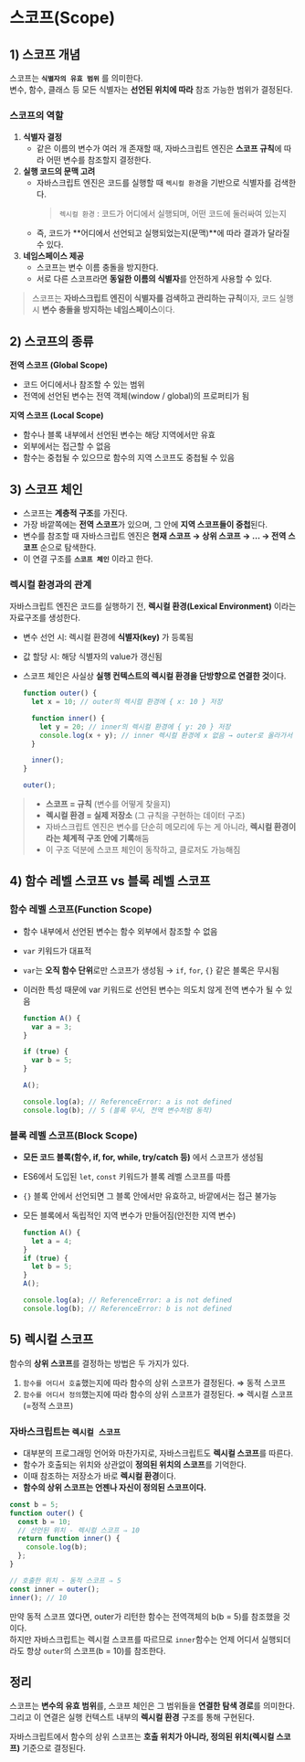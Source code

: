 # 스코프(Scope)

## 1) 스코프 개념

스코프는 **`식별자의 유효 범위`** 를 의미한다.  
변수, 함수, 클래스 등 모든 식별자는 **선언된 위치에 따라** 참조 가능한 범위가 결정된다.

### 스코프의 역할

1. **식별자 결정**
   - 같은 이름의 변수가 여러 개 존재할 때, 자바스크립트 엔진은 **스코프 규칙**에 따라 어떤 변수를 참조할지 결정한다.
2. **실행 코드의 문맥 고려**
   - 자바스크립트 엔진은 코드를 실행할 때 `렉시컬 환경`을 기반으로 식별자를 검색한다.
     > `렉시컬 환경` : 코드가 어디에서 실행되며, 어떤 코드에 둘러싸여 있는지
   - 즉, 코드가 **어디에서 선언되고 실행되었는지(문맥)**에 따라 결과가 달라질 수 있다.
3. **네임스페이스 제공**
   - 스코프는 변수 이름 충돌을 방지한다.
   - 서로 다른 스코프라면 **동일한 이름의 식별자**를 안전하게 사용할 수 있다.

> 스코프는 **자바스크립트 엔진이 식별자를 검색하고 관리하는 규칙**이자, 코드 실행 시 **변수 충돌을 방지하는 네임스페이스**이다.

## 2) 스코프의 종류

**전역 스코프 (Global Scope)**

- 코드 어디에서나 참조할 수 있는 범위
- 전역에 선언된 변수는 전역 객체(window / global)의 프로퍼티가 됨

**지역 스코프 (Local Scope)**

- 함수나 블록 내부에서 선언된 변수는 해당 지역에서만 유효
- 외부에서는 접근할 수 없음
- 함수는 중첩될 수 있으므로 함수의 지역 스코프도 중첩될 수 있음

## 3) 스코프 체인

- 스코프는 **계층적 구조**를 가진다.
- 가장 바깥쪽에는 **전역 스코프**가 있으며, 그 안에 **지역 스코프들이 중첩**된다.
- 변수를 참조할 때 자바스크립트 엔진은 **현재 스코프 → 상위 스코프 → … → 전역 스코프** 순으로 탐색한다.
- 이 연결 구조를 **`스코프 체인`** 이라고 한다.

### 렉시컬 환경과의 관계

자바스크립트 엔진은 코드를 실행하기 전, **렉시컬 환경(Lexical Environment)** 이라는 자료구조를 생성한다.

- 변수 선언 시: 렉시컬 환경에 **식별자(key)** 가 등록됨
- 값 할당 시: 해당 식별자의 value가 갱신됨


- 스코프 체인은 사실상 **실행 컨텍스트의 렉시컬 환경을 단방향으로 연결한 것**이다.
  ```js
  function outer() {
    let x = 10; // outer의 렉시컬 환경에 { x: 10 } 저장

    function inner() {
      let y = 20; // inner의 렉시컬 환경에 { y: 20 } 저장
      console.log(x + y); // inner 렉시컬 환경에 x 없음 → outer로 올라가서 찾음
    }

    inner();
  }

  outer();
  ```



> - **스코프 = 규칙** (변수를 어떻게 찾을지)
> - **렉시컬 환경 = 실제 저장소** (그 규칙을 구현하는 데이터 구조)
> - 자바스크립트 엔진은 변수를 단순히 메모리에 두는 게 아니라, **렉시컬 환경이라는 체계적 구조 안에 기록**해둠
> - 이 구조 덕분에 스코프 체인이 동작하고, 클로저도 가능해짐

## 4) 함수 레벨 스코프 vs 블록 레벨 스코프

### 함수 레벨 스코프(Function Scope)

- 함수 내부에서 선언된 변수는 함수 외부에서 참조할 수 없음
- `var` 키워드가 대표적
- `var`는 **오직 함수 단위**로만 스코프가 생성됨 → `if`, `for`, `{}` 같은 블록은 무시됨
- 이러한 특성 때문에 var 키워드로 선언된 변수는 의도치 않게 전역 변수가 될 수 있음

  ```javascript
  function A() {
    var a = 3;
  }

  if (true) {
    var b = 5;
  }

  A();

  console.log(a); // ReferenceError: a is not defined
  console.log(b); // 5 (블록 무시, 전역 변수처럼 동작)
  ```

### 블록 레벨 스코프(Block Scope)

- **모든 코드 블록(함수, if, for, while, try/catch 등)** 에서 스코프가 생성됨
- ES6에서 도입된 `let`, `const` 키워드가 블록 레벨 스코프를 따름
- `{}` 블록 안에서 선언되면 그 블록 안에서만 유효하고, 바깥에서는 접근 불가능
- 모든 블록에서 독립적인 지역 변수가 만들어짐(안전한 지역 변수)

  ```javascript
  function A() {
    let a = 4;
  }
  if (true) {
    let b = 5;
  }
  A();

  console.log(a); // ReferenceError: a is not defined
  console.log(b); // ReferenceError: b is not defined
  ```

## 5) 렉시컬 스코프

함수의 **상위 스코프**를 결정하는 방법은 두 가지가 있다.

1. `함수를 어디서 호출`했는지에 따라 함수의 상위 스코프가 결정된다. ⇒ 동적 스코프
2. `함수를 어디서 정의`했는지에 따라 함수의 상위 스코프가 결정된다. ⇒ 렉시컬 스코프 (=정적 스코프) 


### 자바스크립트는 `렉시컬 스코프`
- 대부분의 프로그래밍 언어와 마찬가지로, 자바스크립트도 **렉시컬 스코프**를 따른다.
- 함수가 호출되는 위치와 상관없이 **정의된 위치의 스코프**를 기억한다.
- 이때 참조하는 저장소가 바로 **렉시컬 환경**이다.
- **함수의 상위 스코프는 언젠나 자신이 정의된 스코프이다.**

```javascript
const b = 5;
function outer() {
  const b = 10;
  // 선언된 위치 - 렉시컬 스코프 ⇒ 10
  return function inner() {
    console.log(b);
  };
}

// 호출한 위치 - 동적 스코프 ⇒ 5
const inner = outer();
inner(); // 10
```

만약 동적 스코프 였다면, outer가 리턴한 함수는 전역객체의 b(b = 5)를 참조했을 것이다.  
하지만 자바스크립트는 렉시컬 스코프를 따르므로 `inner`함수는 언제 어디서 실행되더라도 항상 `outer`의 스코프(b = 10)를 참조한다.

## 정리

스코프는 **변수의 유효 범위**를, 스코프 체인은 그 범위들을 **연결한 탐색 경로**를 의미한다.  
그리고 이 연결은 실행 컨텍스트 내부의 **렉시컬 환경** 구조를 통해 구현된다.


자바스크립트에서 함수의 상위 스코프는 **호출 위치가 아니라, 정의된 위치(렉시컬 스코프)** 기준으로 결정된다.
